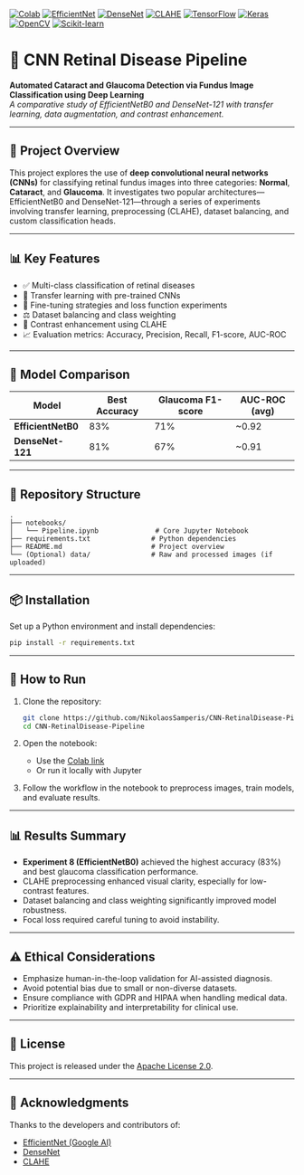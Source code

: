 [![Colab](https://img.shields.io/badge/Notebook-Google%20Colab-orange?logo=googlecolab&logoColor=white)](https://colab.research.google.com/)
[![EfficientNet](https://img.shields.io/badge/EfficientNet-Paper-blue)](https://arxiv.org/abs/1905.11946)
[![DenseNet](https://img.shields.io/badge/DenseNet121-Paper-blue)](https://arxiv.org/abs/1608.06993)
[![CLAHE](https://img.shields.io/badge/CLAHE-Contrast_Enhancement-lightgrey)](https://en.wikipedia.org/wiki/Adaptive_histogram_equalization)
[![TensorFlow](https://img.shields.io/badge/TensorFlow-2.x-orange?logo=tensorflow)](https://www.tensorflow.org/)
[![Keras](https://img.shields.io/badge/Keras-Deep_Learning-red?logo=keras)](https://keras.io/)
[![OpenCV](https://img.shields.io/badge/OpenCV-Computer_Vision-blue?logo=opencv)](https://opencv.org/)
[![Scikit-learn](https://img.shields.io/badge/scikit--learn-ML-blue?logo=scikit-learn)](https://scikit-learn.org/)

# 🧠 CNN Retinal Disease Pipeline

**Automated Cataract and Glaucoma Detection via Fundus Image Classification using Deep Learning**  
*A comparative study of EfficientNetB0 and DenseNet-121 with transfer learning, data augmentation, and contrast enhancement.*

---

## 📌 Project Overview

This project explores the use of **deep convolutional neural networks (CNNs)** for classifying retinal fundus images into three categories: **Normal**, **Cataract**, and **Glaucoma**. It investigates two popular architectures—EfficientNetB0 and DenseNet-121—through a series of experiments involving transfer learning, preprocessing (CLAHE), dataset balancing, and custom classification heads.

---

## 📊 Key Features

- ✅ Multi-class classification of retinal diseases
- 🔁 Transfer learning with pre-trained CNNs
- 🧪 Fine-tuning strategies and loss function experiments
- ⚖️ Dataset balancing and class weighting
- 🎨 Contrast enhancement using CLAHE
- 📈 Evaluation metrics: Accuracy, Precision, Recall, F1-score, AUC-ROC

---

## 🧪 Model Comparison

| Model          | Best Accuracy | Glaucoma F1-score | AUC-ROC (avg) |
|----------------|---------------|--------------------|----------------|
| **EfficientNetB0** | 83%          | 71%               | ~0.92          |
| **DenseNet-121**   | 81%          | 67%               | ~0.91          |

---

## 📁 Repository Structure

```
.
├── notebooks/
│   └── Pipeline.ipynb              # Core Jupyter Notebook
├── requirements.txt               # Python dependencies
├── README.md                      # Project overview
└── (Optional) data/               # Raw and processed images (if uploaded)
```

---

## 📦 Installation

Set up a Python environment and install dependencies:

```bash
pip install -r requirements.txt
```

---

## 🚀 How to Run

1. Clone the repository:
   ```bash
   git clone https://github.com/NikolaosSamperis/CNN-RetinalDisease-Pipeline.git
   cd CNN-RetinalDisease-Pipeline
   ```

2. Open the notebook:
   - Use the [Colab link](https://colab.research.google.com/drive/1-rAbH-aQBs9hCh4e7p0crPhQbWJvsZlw)
   - Or run it locally with Jupyter

3. Follow the workflow in the notebook to preprocess images, train models, and evaluate results.

---

## 📊 Results Summary

- **Experiment 8 (EfficientNetB0)** achieved the highest accuracy (83%) and best glaucoma classification performance.
- CLAHE preprocessing enhanced visual clarity, especially for low-contrast features.
- Dataset balancing and class weighting significantly improved model robustness.
- Focal loss required careful tuning to avoid instability.

---

## ⚠️ Ethical Considerations

- Emphasize human-in-the-loop validation for AI-assisted diagnosis.
- Avoid potential bias due to small or non-diverse datasets.
- Ensure compliance with GDPR and HIPAA when handling medical data.
- Prioritize explainability and interpretability for clinical use.

---

## 📄 License

This project is released under the [Apache License 2.0](https://www.apache.org/licenses/LICENSE-2.0).

---

## 🙌 Acknowledgments

Thanks to the developers and contributors of:
- [EfficientNet (Google AI)](https://github.com/google/automl)
- [DenseNet](https://arxiv.org/abs/1608.06993)
- [CLAHE](https://doi.org/10.1023/B:JVLC.0000021715.57353.38)





